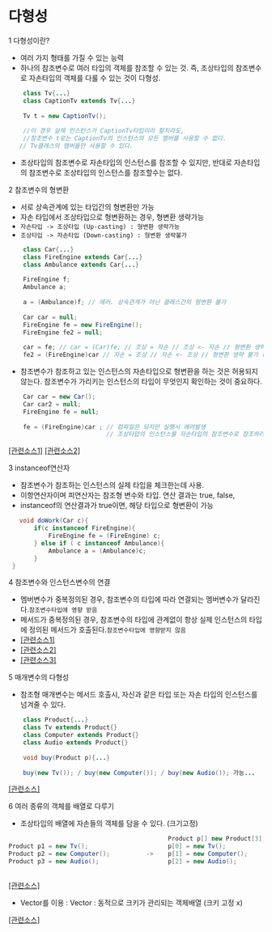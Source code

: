 
# 다형성
1 다형성이란?
* 여러 가지 형태를 가질 수 있는 능력
* 하나의 참조변수로 여러 타입의 객체를 참조할 수 있는 것. 즉, 조상타입의 참조변수로 자손타입의 객체를 다룰 수 있는 것이 다형성.
```java
	class Tv{...}
    class CaptionTv extends Tv{...}
    
    Tv t = new CaptionTv();
    
    //이 경우 실제 인스턴스가 CaptionTv타입이라 할지라도, 
    //참조변수 t로는 CaptionTv의 인스턴스의 모든 멤버를 사용할 수 없다.
   // Tv클래스의 멤버들만 사용할 수 있다.
```
* 조상타입의 참조변수로 자손타입의 인스턴스를 참조할 수 있지만, 반대로 자손타입의 참조변수로 조상타입의 인스턴스를 참조할수는 없다.

2 참조변수의 형변환
* 서로 상속관계에 있는 타입간의 형변환만 가능
* 자손 타입에서 조상타입으로 형변환하는 경우, 형변환 생략가능
* `자손타입 -> 조상타입 (Up-casting) : 형변환 생략가능`
* `조상타입 -> 자손타입 (Down-casting) : 형변환 생략불가`
```java
	class Car{...}
    class FireEngine extends Car{...}
    class Ambulance extends Car{...}
    
    FireEngine f;
    Ambulance a;
    
    a = (Ambulance)f; // 에러. 상속관계가 아닌 클래스간의 형변환 불가
    
    Car car = null;
    FireEngine fe = new FireEngine();
    FireEngine fe2 = null;
    
    car = fe; // car = (Car)fe; // 조상 = 자손 // 조상 <- 자손 // 형변환 생략 가능 (업캐스팅) // car = (Car)fe;
    fe2 = (FireEngine)car // 자손 = 조상 // 자손 <- 조상 // 형변환 생략 불가 (다운캐스팅) // fe2 = (Fireengine)car;
```

* 참조변수가 참조하고 있는 인스턴스의 자손타입으로 형변환을 하는 것은 허용되지 않는다. 참조변수가 가리키는 인스턴스의 타입이 무엇인지 확인하는 것이 중요하다.
```java
	Car car = new Car();
    Car car2 = null;
    FireEngine fe = null;
    
    fe = (FireEngine)car ; // 컴파일은 되지만 실행시 에러발생
    					   // 조상타압의 인스턴스를 자손타입의 참조변수로 참조하려고 함
```
[[관련소스1]](https://github.com/HaeSeongPark/TIL/blob/master/JavaStudySource/src/ch7/ClassCastingTest1.java)
[[관련소스2]](https://github.com/HaeSeongPark/TIL/blob/master/JavaStudySource/src/ch7/ClassCastingTest2.java)

3 instanceof연산자
 * 참조변수가 참조하는 인스턴스의 실제 타입을 체크한는데 사용.
 * 이항연산자이며 피연산자는 참조형 변수와 타입. 연산 결과는 true, false,
 * instanceof의 연산결과가 true이면, 해당 타입으로 형변환이 가능
 ```java
 	void doWork(Car c){
    	if(c instanceof FireEngine){
        	FireEngine fe = (FireEngine) c;
        } else if ( c instanceof Ambulance){
        	Ambulance a = (Ambulance)c;
        }
  }
 ```

4 참조변수와 인스턴스변수의 연결 
 * 멤버변수가 중복정의된 경우, 참조변수의 타입에 따라 연결되는 멤버변수가 달라진다.`참조변수타입에 영향 받음`
 * 메서드가 중복정의된 경우, 참조변수의 타입에 관계없이 항상 실제 인스턴스의 타입에 정의된 메서드가 호출된다.`참조변수타입에 영향받지 않음`
* [[관련소스1]](https://github.com/HaeSeongPark/TIL/blob/master/JavaStudySource/src/ch7/BindingTest.java)
* [[관련소스2]](https://github.com/HaeSeongPark/TIL/blob/master/JavaStudySource/src/ch7/BindingTest2.java)
* [[관련소스3]](https://github.com/HaeSeongPark/TIL/blob/master/JavaStudySource/src/ch7/BindingTest3.java)

5 매개변수의 다형성
* 참조형 매개변수는 메서드 호출시, 자신과 같은 타입 또는 자손 타입의 인스턴스를 넘겨줄 수 있다.
```java
	class Product{...}
    class Tv extends Product{}
    class Computer extends Product{}
    class Audio extends Product{}
    
    void buy(Product p){...}
    
    buy(new Tv()); / buy(new Computer()); / buy(new Audio()); 가능...
```
[[관련소스]](https://github.com/HaeSeongPark/TIL/blob/master/JavaStudySource/src/ch7/PolyArgumentTest.java)

6 여러 종류의 객체를 배열로 다루기
* 조상타입의 배열에 자손들의 객체를 담을 수 있다. (크기고정)
```java
											Product p[] new Product[3];
Product p1 = new Tv();                      p[0] = new Tv();
Product p2 = new Computer();          ->	p[1] = new Computer();
Product p3 = new Audio();					p[2] = new Audio();
	
```

[[관련소스]](https://github.com/HaeSeongPark/TIL/blob/master/JavaStudySource/src/ch7/PolyArgumentTest2.java)

* Vector를 이용 : Vector : 동적으로 크키가 관리되는 객체배열   (크키 고정 x)

[[관련소스]](https://github.com/HaeSeongPark/TIL/blob/master/JavaStudySource/src/ch7/PolyArgumentTest3.java)

